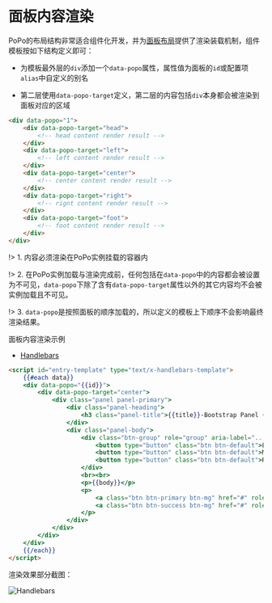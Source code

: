 # 面板内容渲染

PoPo的布局结构非常适合组件化开发，并为[面板布局](/zh-cn/panel)提供了渲染装载机制，组件模板按如下结构定义即可：

- 为模板最外层的`div`添加一个`data-popo`属性，属性值为面板的`id`或配置项`alias`中自定义的别名

- 第二层使用`data-popo-target`定义，第二层的内容包括`div`本身都会被渲染到面板对应的区域

```html
<div data-popo="1">
    <div data-popo-target="head">
        <!-- head content render result -->
    </div>
    <div data-popo-target="left">
        <!-- left content render result -->
    </div>
    <div data-popo-target="center">
        <!-- center content render result -->
    </div>
    <div data-popo-target="right">
        <!-- rignt content render result -->
    </div>
    <div data-popo-target="foot">
        <!-- foot content render result -->
    </div>
</div>
```

!> 1. 内容必须渲染在PoPo实例挂载的容器内

!> 2. 在PoPo实例加载与渲染完成前，任何包括在`data-popo`中的内容都会被设置为不可见，`data-popo`下除了含有`data-popo-target`属性以外的其它内容均不会被实例加载且不可见。

!> 3. `data-popo`是按照面板的顺序加载的，所以定义的模板上下顺序不会影响最终渲染结果。

面板内容渲染示例

- [Handlebars](../examples/bootstrap.html ":ignore")

```html
<script id="entry-template" type="text/x-handlebars-template">
    {{#each data}}
    <div data-popo="{{id}}">
        <div data-popo-target="center">
            <div class="panel panel-primary">
                <div class="panel-heading">
                    <h3 class="panel-title">{{title}}-Bootstrap Panel {{id}}</h3>
                </div>
                <div class="panel-body">
                    <div class="btn-group" role="group" aria-label="...">
                        <button type="button" class="btn btn-default">Left</button>
                        <button type="button" class="btn btn-default">Middle</button>
                        <button type="button" class="btn btn-default">Right</button>
                    </div>
                    <br><br>
                    <p>{{body}}</p>
                    <p>
                        <a class="btn btn-primary btn-mg" href="#" role="button">Primary Button</a>
                        <a class="btn btn-success btn-mg" href="#" role="button">Success Button</a>
                    </p>
                </div>
            </div>
        </div>
    </div>
    {{/each}}
</script>
```

渲染效果部分截图：

![Handlebars](_images/integrate.png)